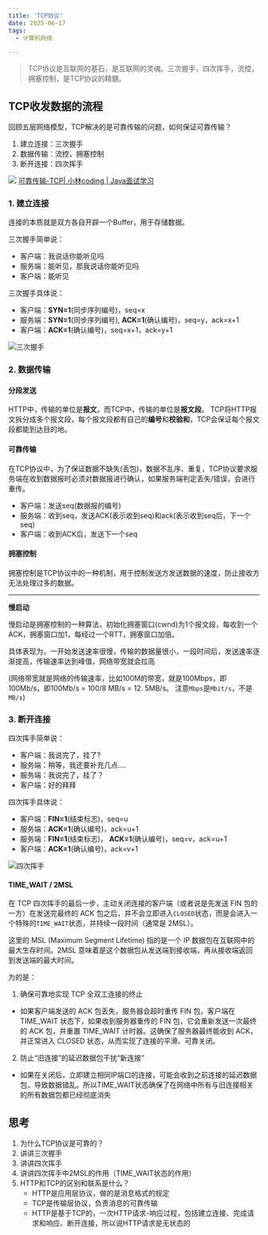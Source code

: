 ```yaml
---
title: 'TCP协议'
date: 2025-06-17
tags:
  - 计算机网络

---
```

 
> TCP协议是互联网的基石，是互联网的灵魂。三次握手，四次挥手，流控，拥塞控制，是TCP协议的精髓。

## TCP收发数据的流程

回顾五层网络模型，TCP解决的是可靠传输的问题，如何保证可靠传输？

1. 建立连接：三次握手
2. 数据传输：流控，拥塞控制
3. 断开连接：四次挥手


![](../../assets/Pasted%20image%2020250904134728.png)
[可靠传输-TCP| 小林coding | Java面试学习](https://xiaolincoding.com/network/1_base/what_happen_url.html#%E5%8F%AF%E9%9D%A0%E4%BC%A0%E8%BE%93-tcp)

### 1. 建立连接

连接的本质就是双方各自开辟一个Buffer，用于存储数据。
   
三次握手简单说：
- 客户端：我说话你能听见吗
- 服务端：能听见，那我说话你能听见吗
- 客户端：能听见

三次握手具体说：
- 客户端：**SYN=1**(同步序列编号)，seq=x
- 服务端：**SYN=1**(同步序列编号), **ACK=1**(确认编号)，seq=y，ack=x+1
- 客户端：**ACK=1**(确认编号)，seq=x+1，ack=y+1

![三次握手](../../assets/3handshake.png)


### 2. 数据传输

#### 分段发送

HTTP中，传输的单位是**报文**，而TCP中，传输的单位是**报文段**。
TCP将HTTP报文拆分成多个报文段，每个报文段都有自己的**编号**和**校验和**，TCP会保证每个报文段都能到达目的地。

#### 可靠传输

在TCP协议中，为了保证数据不缺失(丢包)，数据不乱序、重复，TCP协议要求服务端在收到数据报时必须对数据报进行确认，如果服务端判定丢失/错误，会进行重传。

- 客户端：发送seq(数据报的编号)
- 服务端：收到seq，发送ACK(表示收到seq)和ack(表示收到seq后，下一个seq)
- 客户端：收到ACK后，发送下一个seq


#### 拥塞控制

拥塞控制是TCP协议中的一种机制，用于控制发送方发送数据的速度，防止接收方无法处理过多的数据。

---

**慢启动**
    
慢启动是拥塞控制的一种算法，初始化拥塞窗口(cwnd)为1个报文段，每收到一个ACK，拥塞窗口加1，每经过一个RTT，拥塞窗口加倍。
     
具体表现为，一开始发送速率很慢，传输的数据量很小，一段时间后，发送速率逐渐提高，传输速率达到峰值，网络带宽就会拉高

(网络带宽就是网络的传输速率，比如100M的带宽，就是100Mbps，即100Mb/s，即100Mb/s = 100/8 MB/s = 12. 5MB/s。 注意`Mbps`是`Mbit/s`，不是`MB/s`)








### 3. 断开连接

四次挥手简单说：
- 客户端：我说完了，挂了?
- 服务端：稍等，我还要补充几点....
- 服务端：我说完了，挂了？
- 客户端：好的拜拜

四次挥手具体说：
- 客户端：**FIN=1**(结束标志)，seq=u
- 服务端：**ACK=1**(确认编号)，ack=u+1
- 服务端：**FIN=1**(结束标志)， **ACK=1**(确认编号)，seq=v，ack=u+1
- 客户端：**ACK=1**(确认编号)，ack=v+1


![四次挥手](../../assets/4byebye.png)

#### TIME_WAIT / 2MSL

在 TCP 四次挥手的最后一步，主动关闭连接的客户端（或者说是先发送 FIN 包的一方）在发送完最终的 ACK 包之后，并不会立即进入`CLOSED`状态，而是会进入一个特殊的`TIME_WAIT`状态，并持续一段时间（通常是 2MSL）。

这里的 MSL (Maximum Segment Lifetime) 指的是一个 IP 数据包在互联网中的最大生存时间。2MSL 意味着是这个数据包从发送端到接收端，再从接收端返回到发送端的最大时间。
    
为的是：  
1. 确保可靠地实现 TCP 全双工连接的终止
  - 如果客户端发送的 ACK 包丢失，服务器会超时重传 FIN 包，客户端在 TIME_WAIT 状态下，如果收到服务器重传的 FIN 包，它会重新发送一次最终的 ACK 包，并重置 TIME_WAIT 计时器。这确保了服务器最终能收到 ACK，并正常进入 CLOSED 状态，从而实现了连接的平滑、可靠关闭。

2. 防止“旧连接”的延迟数据包干扰“新连接”
  - 如果在关闭后，立即建立相同IP端口的连接，可能会收到之前连接的延迟数据包，导致数据错乱。所以TIME_WAIT状态确保了在网络中所有与旧连接相关的所有数据包都已经彻底消失


## 思考

1. 为什么TCP协议是可靠的？
1. 讲讲三次握手
2. 讲讲四次挥手
3. 讲讲四次挥手中2MSL的作用（TIME_WAIT状态的作用）
5. HTTP和TCP的区别和联系是什么？
   - HTTP是应用层协议，做的是消息格式的规定
   - TCP是传输层协议，负责消息的可靠传输
   - HTTP是基于TCP的，一次HTTP请求-响应过程，包括建立连接、完成请求和响应、断开连接，所以说HTTP请求是无状态的